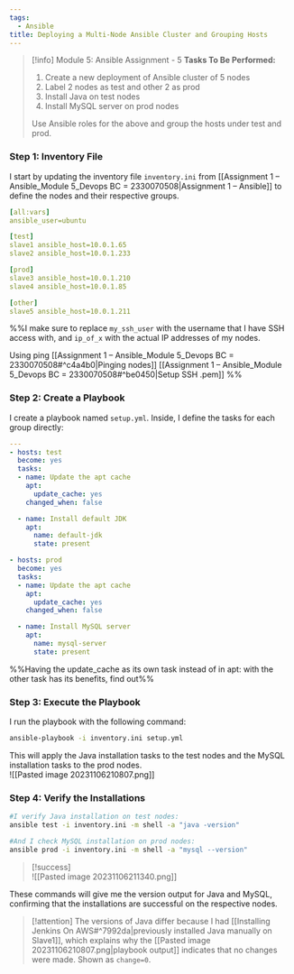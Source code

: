 ```yaml
---
tags:
  - Ansible
title: Deploying a Multi-Node Ansible Cluster and Grouping Hosts
---
```

<!--
🚀 **Ansible Proficiency: Advanced Cluster Management and Software Installation!** My latest assignment in the DevOps course involved an in-depth use of Ansible for complex cluster and software management. I created a new deployment of an Ansible cluster with multiple nodes, labeling them as 'test' and 'prod'. The assignment included installing Java on the test nodes and MySQL server on the prod nodes, using Ansible roles for efficient management and grouping. This task enhanced my understanding of Ansible's robust capabilities in handling diverse environments and software configurations.

#Ansible #DevOps #ClusterManagement #SoftwareInstallation #ProfessionalDevelopment
-->


> [!info] Module 5: Ansible Assignment - 5
> **Tasks To Be Performed:** 
> 1. Create a new deployment of Ansible cluster of 5 nodes 
> 2. Label 2 nodes as test and other 2 as prod 
> 3. Install Java on test nodes 
> 4. Install MySQL server on prod nodes 
> 
> Use Ansible roles for the above and group the hosts under test and prod.

### Step 1: Inventory File

I start by updating the inventory file `inventory.ini` from [[Assignment 1 – Ansible_Module 5_Devops BC = 2330070508|Assignment 1 – Ansible]] to define the nodes and their respective groups.

```yaml
[all:vars]
ansible_user=ubuntu

[test]
slave1 ansible_host=10.0.1.65 
slave2 ansible_host=10.0.1.233

[prod]
slave3 ansible_host=10.0.1.210
slave4 ansible_host=10.0.1.85

[other]
slave5 ansible_host=10.0.1.211
```
%%I make sure to replace `my_ssh_user` with the username that I have SSH access with, and `ip_of_x` with the actual IP addresses of my nodes.

Using ping [[Assignment 1 – Ansible_Module 5_Devops BC = 2330070508#^c4a4b0|Pinging nodes]]
[[Assignment 1 – Ansible_Module 5_Devops BC = 2330070508#^be0450|Setup SSH .pem]]
%%

### Step 2: Create a Playbook

I create a playbook named `setup.yml`. Inside, I define the tasks for each group directly:

```yaml
---
- hosts: test
  become: yes
  tasks:
  - name: Update the apt cache
    apt:
      update_cache: yes
    changed_when: false

  - name: Install default JDK
    apt:
      name: default-jdk
      state: present

- hosts: prod
  become: yes
  tasks:
  - name: Update the apt cache
    apt:
      update_cache: yes
    changed_when: false

  - name: Install MySQL server
    apt:
      name: mysql-server
      state: present
```
%%Having the update_cache as its own task instead of in apt: with the other task has its benefits, find out%%

### Step 3: Execute the Playbook

I run the playbook with the following command:
```bash
ansible-playbook -i inventory.ini setup.yml
```
This will apply the Java installation tasks to the test nodes and the MySQL installation tasks to the prod nodes.
<br>![[Pasted image 20231106210807.png]]
### Step 4: Verify the Installations
```bash
#I verify Java installation on test nodes:
ansible test -i inventory.ini -m shell -a "java -version"

#And I check MySQL installation on prod nodes:
ansible prod -i inventory.ini -m shell -a "mysql --version"
```

> [!success]
> <br>![[Pasted image 20231106211340.png]]

These commands will give me the version output for Java and MySQL, confirming that the installations are successful on the respective nodes.

> [!attention]
> The versions of Java differ because I had [[Installing Jenkins On AWS#^7992da|previously installed Java manually on Slave1]], which explains why the [[Pasted image 20231106210807.png|playbook output]] indicates that no changes were made. Shown as `change=0`.

